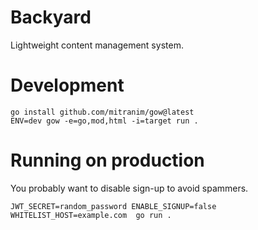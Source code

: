 # Backyard

Lightweight content management system.

# Development

```
go install github.com/mitranim/gow@latest
ENV=dev gow -e=go,mod,html -i=target run .
```

# Running on production

You probably want to disable sign-up to avoid spammers.

```
JWT_SECRET=random_password ENABLE_SIGNUP=false WHITELIST_HOST=example.com  go run .
```
